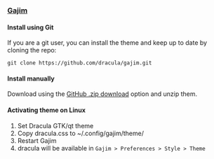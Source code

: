 ### [Gajim](https://gajim.org)

#### Install using Git

If you are a git user, you can install the theme and keep up to date by cloning the repo:

    git clone https://github.com/dracula/gajim.git

#### Install manually

Download using the [GitHub .zip download](https://github.com/dracula/gajim/archive/master.zip) option and unzip them.


#### Activating theme on Linux

1. Set Dracula GTK/qt theme
2. Copy dracula.css to ~/.config/gajim/theme/
3. Restart Gajim
4. dracula will be available in `Gajim > Preferences > Style > Theme`
